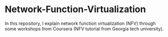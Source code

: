 # Network-Function-Virtualization
In this repository, I explain network function virtualization (NFV) through some workshops from Coursera (NFV tutorial from Georgia tech university).
